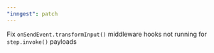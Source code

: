 ```yaml
---
"inngest": patch
---
```


Fix `onSendEvent.transformInput()` middleware hooks not running for `step.invoke()` payloads
